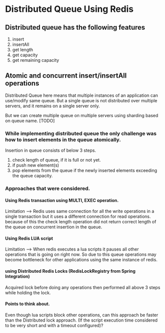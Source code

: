 # Distributed Queue Using Redis
## Distributed queue has the following features
1. insert
2. insertAll
3. get length
4. get capacity
5. get remaining capacity

## Atomic and concurrent insert/insertAll operations

Distributed Queue here means that multiple instances of an application can use/modify same queue.
But a single queue is not distributed over multiple servers, and it remains on a single server only.

But we can create multiple queue on multiple servers using sharding based on queue name. [TODO]

### While implementing distributed queue the only challenge was how to insert elements in the queue atomically.
Insertion in queue consists of below 3 steps.
1. check length of queue, if it is full or not yet.
2. if push new element(s)
3. pop elements from the queue if the newly inserted elements exceeding the queue capacity.

### Approaches that were considered.
#### Using Redis transaction using MULTI, EXEC operation.
Limitation --> Redis uses same connection for all the write operations in a single transaction but it uses a different connection for read operations.
because of this the check length operation did not return correct length of the queue on concurrent insertion in the queue.

#### Using Redis LUA script
Limitation --> When redis executes a lua scripts it pauses all other operations that is going on right now. So due to this queue operations may become bottleneck for other applications using the same instance of redis.

#### using Distributed Redis Locks (RedisLockRegistry from Spring Integration)
Acquired lock before doing any operations then performed all above 3 steps while holding the lock.

#### Points to think about.
Even though lua scripts block other operations, can this approach be faster than the Distributed lock approach. (If the script execution time considered to be very short and with a timeout configured)? 

